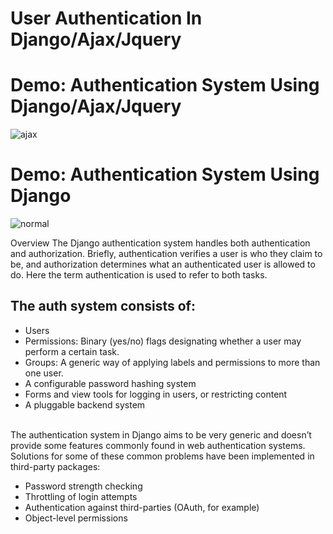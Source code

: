 # User Authentication In Django/Ajax/Jquery
# Demo: Authentication System Using Django/Ajax/Jquery
![ajax](https://user-images.githubusercontent.com/67781881/132255146-7ec7ec6d-307d-4e14-b4a9-3ba8813c8b1d.gif)
# Demo: Authentication System Using Django
![normal](https://user-images.githubusercontent.com/67781881/132255095-4123af41-ee2f-4fa6-bf35-ac3dd171e516.gif)

Overview
The Django authentication system handles both authentication and authorization.
Briefly, authentication verifies a user is who they claim to be, and authorization
determines what an authenticated user is allowed to do. Here the term authentication
is used to refer to both tasks.
## The auth system consists of:
* Users
* Permissions: Binary (yes/no) flags designating whether a user may perform a certain task.
* Groups: A generic way of applying labels and permissions to more than one user.
* A configurable password hashing system
* Forms and view tools for logging in users, or restricting content
* A pluggable backend system
<br>
The authentication system in Django aims to be very generic and doesn’t provide some features commonly found in web authentication systems. Solutions for some of these common problems have been implemented in third-party packages:

* Password strength checking
* Throttling of login attempts
* Authentication against third-parties (OAuth, for example)
* Object-level permissions
